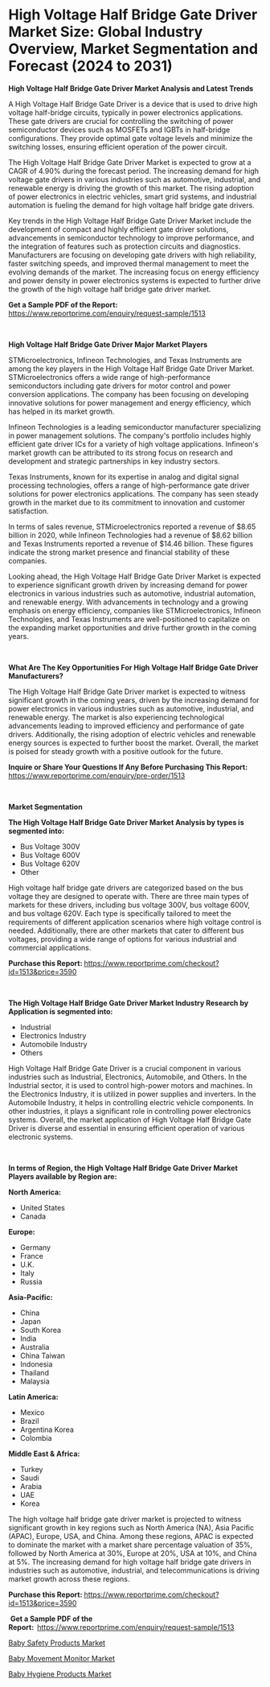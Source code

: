 <p><h1>High Voltage Half Bridge Gate Driver Market Size: Global Industry Overview, Market Segmentation and Forecast (2024 to 2031)</h1></p><p><strong>High Voltage Half Bridge Gate Driver Market Analysis and Latest Trends</strong></p>
<p><p>A High Voltage Half Bridge Gate Driver is a device that is used to drive high voltage half-bridge circuits, typically in power electronics applications. These gate drivers are crucial for controlling the switching of power semiconductor devices such as MOSFETs and IGBTs in half-bridge configurations. They provide optimal gate voltage levels and minimize the switching losses, ensuring efficient operation of the power circuit.</p><p>The High Voltage Half Bridge Gate Driver Market is expected to grow at a CAGR of 4.90% during the forecast period. The increasing demand for high voltage gate drivers in various industries such as automotive, industrial, and renewable energy is driving the growth of this market. The rising adoption of power electronics in electric vehicles, smart grid systems, and industrial automation is fueling the demand for high voltage half bridge gate drivers.</p><p>Key trends in the High Voltage Half Bridge Gate Driver Market include the development of compact and highly efficient gate driver solutions, advancements in semiconductor technology to improve performance, and the integration of features such as protection circuits and diagnostics. Manufacturers are focusing on developing gate drivers with high reliability, faster switching speeds, and improved thermal management to meet the evolving demands of the market. The increasing focus on energy efficiency and power density in power electronics systems is expected to further drive the growth of the high voltage half bridge gate driver market.</p></p>
<p><strong>Get a Sample PDF of the Report:&nbsp;</strong> <a href="https://www.reportprime.com/enquiry/request-sample/1513">https://www.reportprime.com/enquiry/request-sample/1513</a></p>
<p>&nbsp;</p>
<p><strong>High Voltage Half Bridge Gate Driver Major Market Players</strong></p>
<p><p>STMicroelectronics, Infineon Technologies, and Texas Instruments are among the key players in the High Voltage Half Bridge Gate Driver Market. STMicroelectronics offers a wide range of high-performance semiconductors including gate drivers for motor control and power conversion applications. The company has been focusing on developing innovative solutions for power management and energy efficiency, which has helped in its market growth.</p><p>Infineon Technologies is a leading semiconductor manufacturer specializing in power management solutions. The company's portfolio includes highly efficient gate driver ICs for a variety of high voltage applications. Infineon's market growth can be attributed to its strong focus on research and development and strategic partnerships in key industry sectors.</p><p>Texas Instruments, known for its expertise in analog and digital signal processing technologies, offers a range of high-performance gate driver solutions for power electronics applications. The company has seen steady growth in the market due to its commitment to innovation and customer satisfaction.</p><p>In terms of sales revenue, STMicroelectronics reported a revenue of $8.65 billion in 2020, while Infineon Technologies had a revenue of $8.62 billion and Texas Instruments reported a revenue of $14.46 billion. These figures indicate the strong market presence and financial stability of these companies.</p><p>Looking ahead, the High Voltage Half Bridge Gate Driver Market is expected to experience significant growth driven by increasing demand for power electronics in various industries such as automotive, industrial automation, and renewable energy. With advancements in technology and a growing emphasis on energy efficiency, companies like STMicroelectronics, Infineon Technologies, and Texas Instruments are well-positioned to capitalize on the expanding market opportunities and drive further growth in the coming years.</p></p>
<p>&nbsp;</p>
<p><strong>What Are The Key Opportunities For High Voltage Half Bridge Gate Driver Manufacturers?</strong></p>
<p><p>The High Voltage Half Bridge Gate Driver market is expected to witness significant growth in the coming years, driven by the increasing demand for power electronics in various industries such as automotive, industrial, and renewable energy. The market is also experiencing technological advancements leading to improved efficiency and performance of gate drivers. Additionally, the rising adoption of electric vehicles and renewable energy sources is expected to further boost the market. Overall, the market is poised for steady growth with a positive outlook for the future.</p></p>
<p><strong>Inquire or Share Your Questions If Any Before Purchasing This Report:</strong> <a href="https://www.reportprime.com/enquiry/pre-order/1513">https://www.reportprime.com/enquiry/pre-order/1513</a></p>
<p>&nbsp;</p>
<p><strong>Market Segmentation</strong></p>
<p><strong>The High Voltage Half Bridge Gate Driver Market Analysis by types is segmented into:</strong></p>
<p><ul><li>Bus Voltage 300V</li><li>Bus Voltage 600V</li><li>Bus Voltage 620V</li><li>Other</li></ul></p>
<p><p>High voltage half bridge gate drivers are categorized based on the bus voltage they are designed to operate with. There are three main types of markets for these drivers, including bus voltage 300V, bus voltage 600V, and bus voltage 620V. Each type is specifically tailored to meet the requirements of different application scenarios where high voltage control is needed. Additionally, there are other markets that cater to different bus voltages, providing a wide range of options for various industrial and commercial applications.</p></p>
<p><strong>Purchase this Report:&nbsp;</strong><a href="https://www.reportprime.com/checkout?id=1513&price=3590">https://www.reportprime.com/checkout?id=1513&price=3590</a></p>
<p>&nbsp;</p>
<p><strong>The High Voltage Half Bridge Gate Driver Market Industry Research by Application is segmented into:</strong></p>
<p><ul><li>Industrial</li><li>Electronics Industry</li><li>Automobile Industry</li><li>Others</li></ul></p>
<p><p>High Voltage Half Bridge Gate Driver is a crucial component in various industries such as Industrial, Electronics, Automobile, and Others. In the Industrial sector, it is used to control high-power motors and machines. In the Electronics Industry, it is utilized in power supplies and inverters. In the Automobile Industry, it helps in controlling electric vehicle components. In other industries, it plays a significant role in controlling power electronics systems. Overall, the market application of High Voltage Half Bridge Gate Driver is diverse and essential in ensuring efficient operation of various electronic systems.</p></p>
<p>&nbsp;</p>
<p><strong>In terms of Region, the High Voltage Half Bridge Gate Driver Market Players available by Region are:</strong></p>
<p>
    <p> <strong> North America: </strong>
        <ul>
            <li>United States</li>
            <li>Canada</li>
        </ul>
        </p> 
    <p> <strong> Europe: </strong>
        <ul>
            <li>Germany</li>
            <li>France</li>
            <li>U.K.</li>
            <li>Italy</li>
            <li>Russia</li>
        </ul>
        </p> 
    <p> <strong> Asia-Pacific: </strong>
        <ul>
            <li>China</li>
            <li>Japan</li>
            <li>South Korea</li>
            <li>India</li>
            <li>Australia</li>
            <li>China Taiwan</li>
            <li>Indonesia</li>
            <li>Thailand</li>
            <li>Malaysia</li>
        </ul>
        </p> 
    <p> <strong> Latin America: </strong>
        <ul>
            <li>Mexico</li>
            <li>Brazil</li>
            <li>Argentina Korea</li>
            <li>Colombia</li>
        </ul>
        </p> 
    <p> <strong> Middle East & Africa: </strong>
        <ul>
            <li>Turkey</li>
            <li>Saudi</li>
            <li>Arabia</li>
            <li>UAE</li>
            <li>Korea</li>
        </ul>
    </p>
    </p>
<p><p>The high voltage half bridge gate driver market is projected to witness significant growth in key regions such as North America (NA), Asia Pacific (APAC), Europe, USA, and China. Among these regions, APAC is expected to dominate the market with a market share percentage valuation of 35%, followed by North America at 30%, Europe at 20%, USA at 10%, and China at 5%. The increasing demand for high voltage half bridge gate drivers in industries such as automotive, industrial, and telecommunications is driving market growth across these regions.</p></p>
<p><strong>Purchase this Report: </strong><a href="https://www.reportprime.com/checkout?id=1513&price=3590">https://www.reportprime.com/checkout?id=1513&price=3590</a></p>
<p>&nbsp;<strong>Get a Sample PDF of the Report:&nbsp;&nbsp;</strong><a href="https://www.reportprime.com/enquiry/request-sample/1513">https://www.reportprime.com/enquiry/request-sample/1513</a></p>
<p><strong></strong></p>
<p><p><a href="https://github.com/brenzgnarento/Market-Research-Report-List-1/blob/main/baby-safety-products-market.md">Baby Safety Products Market</a></p><p><a href="https://github.com/jerrycopelandthomaswsqd8q/Market-Research-Report-List-2/blob/main/baby-movement-monitor-market.md">Baby Movement Monitor Market</a></p><p><a href="https://github.com/yoshih12/Market-Research-Report-List-2/blob/main/baby-hygiene-products-market.md">Baby Hygiene Products Market</a></p></p>